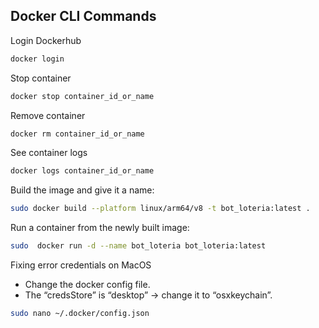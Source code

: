 ## Docker CLI Commands

Login Dockerhub
```bash
docker login
```

Stop container
```bash
docker stop container_id_or_name
```

Remove container
```bash
docker rm container_id_or_name
```

See container logs
```bash
docker logs container_id_or_name
```

Build the image and give it a name:
```bash
sudo docker build --platform linux/arm64/v8 -t bot_loteria:latest .
```

Run a container from the newly built image:
```bash
sudo  docker run -d --name bot_loteria bot_loteria:latest
```

Fixing error credentials on MacOS
- Change the docker config file.
- The “credsStore” is “desktop” -> change it to “osxkeychain”.
```bash
sudo nano ~/.docker/config.json
```
